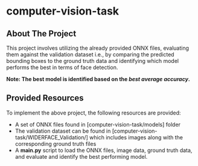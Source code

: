 # computer-vision-task

## About The Project

This project involves utilizing the already provided ONNX files, evaluating them against the validation dataset i.e., by comparing the predicted bounding boxes to the ground truth data and identifying which model performs the best in terms of face detection. 

**Note: The best model is identified based on the _best average accuracy_.**

## Provided Resources

To implement the above project, the following resources are provided:
- A set of ONNX files found in [computer-vision-task/models] folder
- The validation dataset can be found in [computer-vision-task/WIDERFACE_Validation/] which includes images along with the corresponding ground truth files
- A **main.py** script to load the ONNX files, image data, ground truth data, and evaluate and identify the best performing model.




